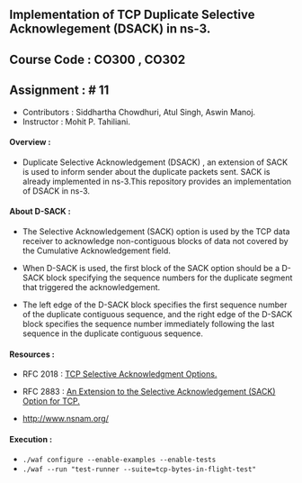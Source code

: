 ## Implementation of TCP Duplicate Selective Acknowlegement (DSACK) in ns-3.

## Course Code : CO300 , CO302

## Assignment : # 11

+ Contributors : Siddhartha Chowdhuri, Atul Singh, Aswin Manoj.
+ Instructor   : Mohit P. Tahiliani.

#### Overview :

+ Duplicate Selective Acknowledgement (DSACK) , an extension of SACK is used to inform sender about the duplicate packets sent. SACK is already implemented in ns-3.This repository provides an implementation of DSACK in ns-3.

#### About D-SACK :

+ The Selective Acknowledgement (SACK) option is used by the TCP data receiver to acknowledge non-contiguous blocks of data not covered by the Cumulative Acknowledgement field.

+ When D-SACK is used, the first block of the SACK option should be a D-SACK block specifying the sequence numbers for the duplicate segment that triggered the acknowledgement.

+  The left edge of the D-SACK block specifies the first sequence number of the duplicate contiguous sequence, and the right edge of the D-SACK block specifies the sequence number immediately following the last sequence in the duplicate contiguous sequence.

#### Resources    :

 + RFC 2018 : [TCP Selective Acknowledgment Options.](https://tools.ietf.org/html/rfc2018)
 
 + RFC 2883 : [An Extension to the Selective Acknowledgement (SACK) Option for TCP.](https://tools.ietf.org/html/rfc2883)
 
 +  http://www.nsnam.org/
 
 
 #### Execution : 
 
 + ```./waf configure --enable-examples --enable-tests```
 + ```./waf --run "test-runner --suite=tcp-bytes-in-flight-test"```
 

